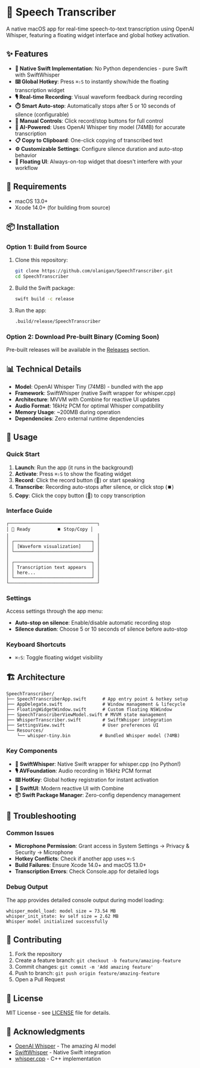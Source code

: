 # 🎤 Speech Transcriber

A native macOS app for real-time speech-to-text transcription using OpenAI Whisper, featuring a floating widget interface and global hotkey activation.

## ✨ Features

- **🚀 Native Swift Implementation**: No Python dependencies - pure Swift with SwiftWhisper
- **⌨️ Global Hotkey**: Press `⌘⇧S` to instantly show/hide the floating transcription widget
- **🎙️ Real-time Recording**: Visual waveform feedback during recording
- **⏱️ Smart Auto-stop**: Automatically stops after 5 or 10 seconds of silence (configurable)
- **🎯 Manual Controls**: Click record/stop buttons for full control
- **🧠 AI-Powered**: Uses OpenAI Whisper tiny model (74MB) for accurate transcription
- **📋 Copy to Clipboard**: One-click copying of transcribed text
- **⚙️ Customizable Settings**: Configure silence duration and auto-stop behavior
- **🎨 Floating UI**: Always-on-top widget that doesn't interfere with your workflow

## 🔧 Requirements

- macOS 13.0+
- Xcode 14.0+ (for building from source)

## 📦 Installation

### Option 1: Build from Source

1. Clone this repository:
   ```bash
   git clone https://github.com/olanigan/SpeechTranscriber.git
   cd SpeechTranscriber
   ```

2. Build the Swift package:
   ```bash
   swift build -c release
   ```

3. Run the app:
   ```bash
   .build/release/SpeechTranscriber
   ```

### Option 2: Download Pre-built Binary (Coming Soon)

Pre-built releases will be available in the [Releases](https://github.com/olanigan/SpeechTranscriber/releases) section.

## 📊 Technical Details

- **Model**: OpenAI Whisper Tiny (74MB) - bundled with the app
- **Framework**: SwiftWhisper (native Swift wrapper for whisper.cpp)
- **Architecture**: MVVM with Combine for reactive UI updates
- **Audio Format**: 16kHz PCM for optimal Whisper compatibility
- **Memory Usage**: ~200MB during operation
- **Dependencies**: Zero external runtime dependencies

## 🚀 Usage

### Quick Start
1. **Launch**: Run the app (it runs in the background)
2. **Activate**: Press `⌘⇧S` to show the floating widget
3. **Record**: Click the record button (🔴) or start speaking
4. **Transcribe**: Recording auto-stops after silence, or click stop (⏹️)
5. **Copy**: Click the copy button (📄) to copy transcription

### Interface Guide

```
┌─────────────────────────────────┐
│ 🔴 Ready          ⏹️ Stop/Copy │
│                                 │
│ ┌─────────────────────────────┐ │
│ │ [Waveform visualization]    │ │
│ └─────────────────────────────┘ │
│                                 │
│ ┌─────────────────────────────┐ │
│ │ Transcription text appears  │ │
│ │ here...                     │ │
│ └─────────────────────────────┘ │
└─────────────────────────────────┘
```

### Settings

Access settings through the app menu:
- **Auto-stop on silence**: Enable/disable automatic recording stop
- **Silence duration**: Choose 5 or 10 seconds of silence before auto-stop

### Keyboard Shortcuts
- `⌘⇧S`: Toggle floating widget visibility

## 🏗️ Architecture

```
SpeechTranscriber/
├── SpeechTranscriberApp.swift      # App entry point & hotkey setup
├── AppDelegate.swift               # Window management & lifecycle
├── FloatingWidgetWindow.swift      # Custom floating NSWindow
├── SpeechTranscriberViewModel.swift # MVVM state management
├── WhisperTranscriber.swift        # SwiftWhisper integration
├── SettingsView.swift              # User preferences UI
└── Resources/
    └── whisper-tiny.bin           # Bundled Whisper model (74MB)
```

### Key Components

- **🎯 SwiftWhisper**: Native Swift wrapper for whisper.cpp (no Python!)
- **🎙️ AVFoundation**: Audio recording in 16kHz PCM format
- **⌨️ HotKey**: Global hotkey registration for instant activation
- **🎨 SwiftUI**: Modern reactive UI with Combine
- **📦 Swift Package Manager**: Zero-config dependency management

## 🔧 Troubleshooting

### Common Issues

- **Microphone Permission**: Grant access in System Settings → Privacy & Security → Microphone
- **Hotkey Conflicts**: Check if another app uses `⌘⇧S`
- **Build Failures**: Ensure Xcode 14.0+ and macOS 13.0+
- **Transcription Errors**: Check Console.app for detailed logs

### Debug Output
The app provides detailed console output during model loading:
```
whisper_model_load: model size = 73.54 MB
whisper_init_state: kv self size = 2.62 MB
Whisper model initialized successfully
```

## 🤝 Contributing

1. Fork the repository
2. Create a feature branch: `git checkout -b feature/amazing-feature`
3. Commit changes: `git commit -m 'Add amazing feature'`
4. Push to branch: `git push origin feature/amazing-feature`
5. Open a Pull Request

## 📄 License

MIT License - see [LICENSE](LICENSE) file for details.

## 🙏 Acknowledgments

- [OpenAI Whisper](https://github.com/openai/whisper) - The amazing AI model
- [SwiftWhisper](https://github.com/exPHAT/SwiftWhisper) - Native Swift integration
- [whisper.cpp](https://github.com/ggerganov/whisper.cpp) - C++ implementation

